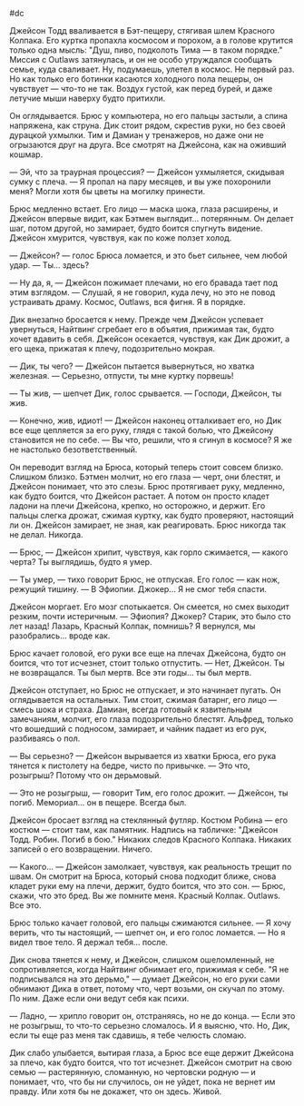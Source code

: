 #dc

Джейсон Тодд вваливается в Бэт-пещеру, стягивая шлем Красного Колпака. Его куртка пропахла космосом и порохом, а в голове крутится только одна мысль: "Душ, пиво, подколоть Тима — в таком порядке." Миссия с Outlaws затянулась, и он не особо утруждался сообщать семье, куда сваливает. Ну, подумаешь, улетел в космос. Не первый раз. Но как только его ботинки касаются холодного пола пещеры, он чувствует — что-то не так. Воздух густой, как перед бурей, и даже летучие мыши наверху будто притихли.

Он оглядывается. Брюс у компьютера, но его пальцы застыли, а спина напряжена, как струна. Дик стоит рядом, скрестив руки, но без своей дурацкой ухмылки. Тим и Дамиан у тренажеров, но даже они не огрызаются друг на друга. Все смотрят на Джейсона, как на оживший кошмар.

— Эй, что за траурная процессия? — Джейсон ухмыляется, скидывая сумку с плеча. — Я пропал на пару месяцев, и вы уже похоронили меня? Могли хотя бы цветы на могилку принести.

Брюс медленно встает. Его лицо — маска шока, глаза расширены, и Джейсон впервые видит, как Бэтмен выглядит... потерянным. Он делает шаг, потом другой, но замирает, будто боится спугнуть видение. Джейсон хмурится, чувствуя, как по коже ползет холод.

— Джейсон? — голос Брюса ломается, и это бьет сильнее, чем любой удар. — Ты... здесь?

— Ну да, я, — Джейсон пожимает плечами, но его бравада тает под этим взглядом. — Слушай, я не говорил, куда лечу, но это не повод устраивать драму. Космос, Outlaws, вся фигня. Я в порядке.

Дик внезапно бросается к нему. Прежде чем Джейсон успевает увернуться, Найтвинг сгребает его в объятия, прижимая так, будто хочет вдавить в себя. Джейсон осекается, чувствуя, как Дик дрожит, а его щека, прижатая к плечу, подозрительно мокрая.

— Дик, ты чего? — Джейсон пытается вывернуться, но хватка железная. — Серьезно, отпусти, ты мне куртку порвешь!

— Ты жив, — шепчет Дик, голос срывается. — Господи, Джейсон, ты жив.

— Конечно, жив, идиот! — Джейсон наконец отталкивает его, но Дик все еще цепляется за его руку, глядя с такой болью, что Джейсону становится не по себе. — Вы что, решили, что я сгинул в космосе? Я же не настолько безответственный.

Он переводит взгляд на Брюса, который теперь стоит совсем близко. Слишком близко. Бэтмен молчит, но его глаза — черт, они блестят, и Джейсон понимает, что это слезы. Брюс протягивает руку, медленно, как будто боится, что Джейсон растает. А потом он просто кладет ладони на плечи Джейсона, крепко, но осторожно, и держит. Его пальцы слегка дрожат, сжимая куртку, как будто проверяют, настоящий ли он. Джейсон замирает, не зная, как реагировать. Брюс никогда так не делал. Никогда.

— Брюс, — Джейсон хрипит, чувствуя, как горло сжимается, — какого черта? Ты выглядишь, будто я умер.

— Ты умер, — тихо говорит Брюс, не отпуская. Его голос — как нож, режущий тишину. — В Эфиопии. Джокер... Я не смог тебя спасти.

Джейсон моргает. Его мозг спотыкается. Он смеется, но смех выходит резким, почти истеричным. — Эфиопия? Джокер? Старик, это было сто лет назад! Лазарь, Красный Колпак, помнишь? Я вернулся, мы разобрались... вроде как.

Брюс качает головой, его руки все еще на плечах Джейсона, будто он боится, что тот исчезнет, стоит только отпустить. — Нет, Джейсон. Ты не возвращался. Ты был мертв. Все эти годы... ты был мертв.

Джейсон отступает, но Брюс не отпускает, и это начинает пугать. Он оглядывается на остальных. Тим стоит, сжимая батарнг, его лицо — смесь шока и страха. Дамиан, всегда готовый к язвительным замечаниям, молчит, его глаза подозрительно блестят. Альфред, только что вошедший с подносом, замирает, и чайник падает из его рук, разбиваясь о пол.

— Вы серьезно? — Джейсон вырывается из хватки Брюса, его рука тянется к пистолету на бедре, чисто по привычке. — Это что, розыгрыш? Потому что он дерьмовый.

— Это не розыгрыш, — говорит Тим, его голос дрожит. — Джейсон, ты погиб. Мемориал... он в пещере. Всегда был.

Джейсон бросает взгляд на стеклянный футляр. Костюм Робина — его костюм — стоит там, как памятник. Надпись на табличке: "Джейсон Тодд. Робин. Погиб в бою." Никаких следов Красного Колпака. Никаких записей о его возвращении. Ничего.

— Какого... — Джейсон замолкает, чувствуя, как реальность трещит по швам. Он смотрит на Брюса, который снова подходит ближе, снова кладет руки ему на плечи, держит, будто боится, что это сон. — Брюс, скажи, что это бред. Вы же помните меня. Красный Колпак. Outlaws. Все это.

Брюс только качает головой, его пальцы сжимаются сильнее. — Я хочу верить, что ты настоящий, — шепчет он, и его голос ломается. — Но я видел твое тело. Я держал тебя... после.

Дик снова тянется к нему, и Джейсон, слишком ошеломленный, не сопротивляется, когда Найтвинг обнимает его, прижимая к себе. "Я не подписывался на это дерьмо," — думает Джейсон, но его руки сами обнимают Дика в ответ, потому что, черт возьми, он скучал по этому. По ним. Даже если они ведут себя как психи.

— Ладно, — хрипло говорит он, отстраняясь, но не до конца. — Если это не розыгрыш, то что-то серьезно сломалось. И я выясню, что. Но, Дик, если ты еще раз меня так сдавишь, я тебе челюсть сломаю.

Дик слабо улыбается, вытирая глаза, а Брюс все еще держит Джейсона за плечо, как будто боится, что тот исчезнет. Джейсон смотрит на свою семью — растерянную, сломанную, но чертовски родную — и понимает, что, что бы ни случилось, он не уйдет, пока не вернет им правду. Или хотя бы не докажет, что он здесь. Живой.

